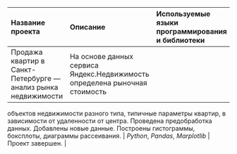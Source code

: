 | Название проекта | Описание | Используемые языки программирования и библиотеки | Статус проекта |
|:-----------------|:---------|:-------------------------------------------------|:---------------|
| Продажа квартир в Санкт-Петербурге — анализ рынка недвижимости | На основе данных сервиса Яндекс.Недвижимость определена рыночная стоимость
объектов недвижимости разного типа, типичные параметры квартир, в зависимости от
удаленности от центра. Проведена предобработка данных. Добавлены новые данные.
Построены гистограммы, боксплоты, диаграммы рассеивания. | *Python*, *Pandas*, *Marplotlib* | Проект завершен. |
